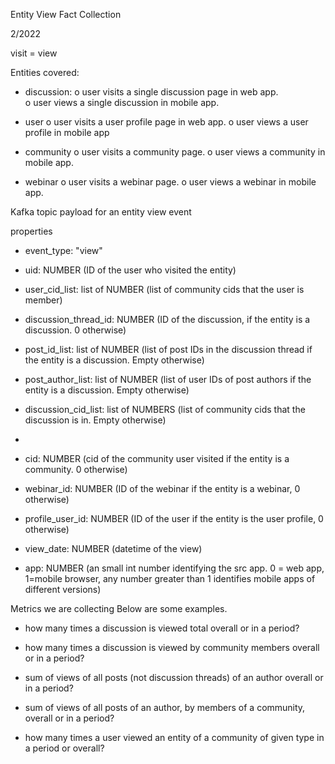 Entity View Fact Collection

2/2022


visit = view

Entities covered:

-	discussion:
     o	user visits a single discussion page in web app.  
     o	user views a single discussion in mobile app.
-	user
     o	user visits a user profile page in web app.
     o	user views a user profile in mobile app
-	community
     o	user visits a community page.
     o	user views a community in mobile app.

-	webinar
     o	user visits a webinar page.
     o	user views a webinar in mobile app.


Kafka topic payload for an entity view event

properties
-	event_type: "view"
-	uid: NUMBER (ID of the user who visited the entity)
-	user_cid_list: list of NUMBER (list of community cids that the user is member)

-	discussion_thread_id: NUMBER (ID of the discussion, if the entity is a discussion. 0 otherwise)
-	post_id_list: list of NUMBER (list of post IDs in the discussion thread if the entity is a discussion.  Empty otherwise)
-	post_author_list: list of NUMBER (list of user IDs of post authors if the entity is a discussion. Empty otherwise)
-	discussion_cid_list: list of NUMBERS (list of community cids that the discussion is in.  Empty otherwise)
-

-	cid: NUMBER (cid of the community user visited if the entity is a community.  0 otherwise)

-	webinar_id: NUMBER (ID of the webinar if the entity is a webinar, 0 otherwise)

-	profile_user_id: NUMBER (ID of the user if the entity is the user profile, 0 otherwise)


-	view_date: NUMBER (datetime of the view)

-	app: NUMBER (an small int number identifying the src app. 0 = web app, 1=mobile browser, any number greater than 1 identifies mobile apps of different versions)


Metrics we are collecting Below are some examples.

-	how many times a discussion is viewed total overall or in a period?
-	how many times a discussion is viewed by community members overall or in a period?
-	sum of views of all posts (not discussion threads) of an author overall or in a period?
-	sum of views of all posts of an author, by members of a community, overall or in a period?

-	how many times a user viewed an entity of a community of given type in a period or overall?

  
